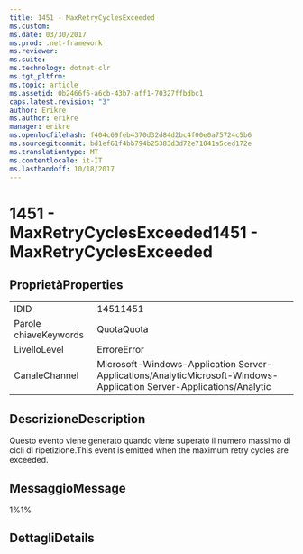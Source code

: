 ```yaml
---
title: 1451 - MaxRetryCyclesExceeded
ms.custom: 
ms.date: 03/30/2017
ms.prod: .net-framework
ms.reviewer: 
ms.suite: 
ms.technology: dotnet-clr
ms.tgt_pltfrm: 
ms.topic: article
ms.assetid: 0b2466f5-a6cb-43b7-aff1-70327ffbdbc1
caps.latest.revision: "3"
author: Erikre
ms.author: erikre
manager: erikre
ms.openlocfilehash: f404c69feb4370d32d84d2bc4f00e0a75724c5b6
ms.sourcegitcommit: bd1ef61f4bb794b25383d3d72e71041a5ced172e
ms.translationtype: MT
ms.contentlocale: it-IT
ms.lasthandoff: 10/18/2017
---
```

# <a name="1451---maxretrycyclesexceeded"></a><span data-ttu-id="d1416-102">1451 - MaxRetryCyclesExceeded</span><span class="sxs-lookup"><span data-stu-id="d1416-102">1451 - MaxRetryCyclesExceeded</span></span>
## <a name="properties"></a><span data-ttu-id="d1416-103">Proprietà</span><span class="sxs-lookup"><span data-stu-id="d1416-103">Properties</span></span>  
  
|||  
|-|-|  
|<span data-ttu-id="d1416-104">ID</span><span class="sxs-lookup"><span data-stu-id="d1416-104">ID</span></span>|<span data-ttu-id="d1416-105">1451</span><span class="sxs-lookup"><span data-stu-id="d1416-105">1451</span></span>|  
|<span data-ttu-id="d1416-106">Parole chiave</span><span class="sxs-lookup"><span data-stu-id="d1416-106">Keywords</span></span>|<span data-ttu-id="d1416-107">Quota</span><span class="sxs-lookup"><span data-stu-id="d1416-107">Quota</span></span>|  
|<span data-ttu-id="d1416-108">Livello</span><span class="sxs-lookup"><span data-stu-id="d1416-108">Level</span></span>|<span data-ttu-id="d1416-109">Errore</span><span class="sxs-lookup"><span data-stu-id="d1416-109">Error</span></span>|  
|<span data-ttu-id="d1416-110">Canale</span><span class="sxs-lookup"><span data-stu-id="d1416-110">Channel</span></span>|<span data-ttu-id="d1416-111">Microsoft-Windows-Application Server-Applications/Analytic</span><span class="sxs-lookup"><span data-stu-id="d1416-111">Microsoft-Windows-Application Server-Applications/Analytic</span></span>|  
  
## <a name="description"></a><span data-ttu-id="d1416-112">Descrizione</span><span class="sxs-lookup"><span data-stu-id="d1416-112">Description</span></span>  
 <span data-ttu-id="d1416-113">Questo evento viene generato quando viene superato il numero massimo di cicli di ripetizione.</span><span class="sxs-lookup"><span data-stu-id="d1416-113">This event is emitted when the maximum retry cycles are exceeded.</span></span>  
  
## <a name="message"></a><span data-ttu-id="d1416-114">Messaggio</span><span class="sxs-lookup"><span data-stu-id="d1416-114">Message</span></span>  
 <span data-ttu-id="d1416-115">1%</span><span class="sxs-lookup"><span data-stu-id="d1416-115">1%</span></span>  
  
## <a name="details"></a><span data-ttu-id="d1416-116">Dettagli</span><span class="sxs-lookup"><span data-stu-id="d1416-116">Details</span></span>
